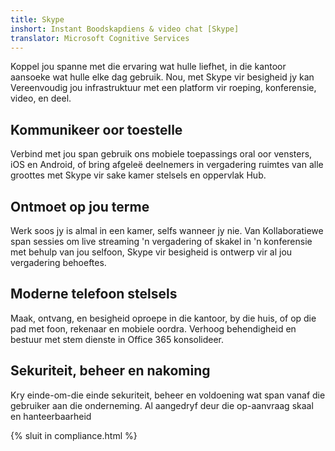 ```yaml
---
title: Skype
inshort: Instant Boodskapdiens & video chat [Skype]
translator: Microsoft Cognitive Services
---
```


Koppel jou spanne met die ervaring wat hulle liefhet, in die kantoor aansoeke wat hulle elke dag gebruik. Nou, met Skype vir besigheid jy kan Vereenvoudig jou infrastruktuur met een platform vir roeping, konferensie, video, en deel. 

## Kommunikeer oor toestelle
Verbind met jou span gebruik ons mobiele toepassings oral oor vensters, iOS en Android, of bring afgeleë deelnemers in vergadering ruimtes van alle groottes met Skype vir sake kamer stelsels en oppervlak Hub.

## Ontmoet op jou terme
Werk soos jy is almal in een kamer, selfs wanneer jy nie. Van Kollaboratiewe span sessies om live streaming 'n vergadering of skakel in 'n konferensie met behulp van jou selfoon, Skype vir besigheid is ontwerp vir al jou vergadering behoeftes. 

## Moderne telefoon stelsels
Maak, ontvang, en besigheid oproepe in die kantoor, by die huis, of op die pad met foon, rekenaar en mobiele oordra. Verhoog behendigheid en bestuur met stem dienste in Office 365 konsolideer. 

## Sekuriteit, beheer en nakoming
Kry einde-om-die einde sekuriteit, beheer en voldoening wat span vanaf die gebruiker aan die onderneming. Al aangedryf deur die op-aanvraag skaal en hanteerbaarheid 

{% sluit in compliance.html %}

